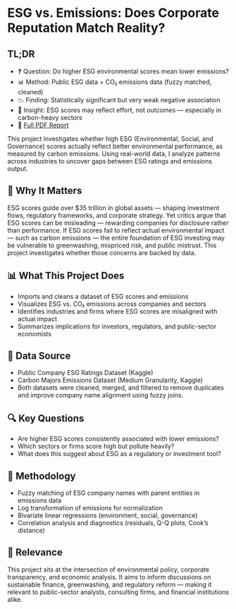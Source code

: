 
# ESG vs. Emissions: Does Corporate Reputation Match Reality?
## TL;DR
- ❓ Question: Do higher ESG environmental scores mean lower emissions?
- 📊 Method: Public ESG data + CO₂ emissions data (fuzzy matched, cleaned)
- 📉 Finding: Statistically significant but very weak negative association
- 🧠 Insight: ESG scores may reflect effort, not outcomes — especially in carbon-heavy sectors
- 📎 [Full PDF Report](ESG_vs_Emissions_Analysis.pdf)

This project investigates whether high ESG (Environmental, Social, and Governance) scores actually reflect better environmental performance, as measured by carbon emissions. Using real-world data, I analyze patterns across industries to uncover gaps between ESG ratings and emissions output.

## 🎯 Why It Matters
ESG scores guide over $35 trillion in global assets — shaping investment flows, regulatory frameworks, and corporate strategy. Yet critics argue that ESG scores can be misleading — rewarding companies for disclosure rather than performance. If ESG scores fail to reflect actual environmental impact — such as carbon emissions — the entire foundation of ESG investing may be vulnerable to greenwashing, mispriced risk, and public mistrust. This project investigates whether those concerns are backed by data.

## 📊 What This Project Does
- Imports and cleans a dataset of ESG scores and emissions
- Visualizes ESG vs. CO₂ emissions across companies and sectors
- Identifies industries and firms where ESG scores are misaligned with actual impact
- Summarizes implications for investors, regulators, and public-sector economists

## 📁 Data Source
- Public Company ESG Ratings Dataset (Kaggle)
- Carbon Majors Emissions Dataset (Medium Granularity, Kaggle)
- Both datasets were cleaned, merged, and filtered to remove duplicates and improve company name alignment using fuzzy joins.

## 🔍 Key Questions
- Are higher ESG scores consistently associated with lower emissions?
- Which sectors or firms score high but pollute heavily?
- What does this suggest about ESG as a regulatory or investment tool?
  
## 🧰 Methodology
- Fuzzy matching of ESG company names with parent entities in emissions data
- Log transformation of emissions for normalization
- Bivariate linear regressions (environment, social, governance)
- Correlation analysis and diagnostics (residuals, Q-Q plots, Cook’s distance)

## 📌 Relevance
This project sits at the intersection of environmental policy, corporate transparency, and economic analysis. It aims to inform discussions on sustainable finance, greenwashing, and regulatory reform — making it relevant to public-sector analysts, consulting firms, and financial institutions alike.
